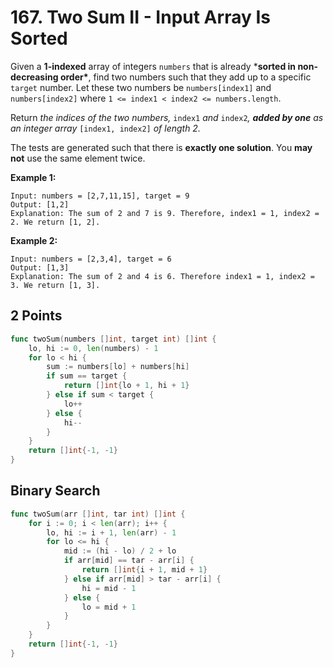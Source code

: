 # 167. Two Sum II - Input Array Is Sorted

Given a **1-indexed** array of integers `numbers` that is already ***sorted in non-decreasing order\***, find two numbers such that they add up to a specific `target` number. Let these two numbers be `numbers[index1]` and `numbers[index2]` where `1 <= index1 < index2 <= numbers.length`.

Return *the indices of the two numbers,* `index1` *and* `index2`*, **added by one** as an integer array* `[index1, index2]` *of length 2.*

The tests are generated such that there is **exactly one solution**. You **may not** use the same element twice.

 

**Example 1:**

```
Input: numbers = [2,7,11,15], target = 9
Output: [1,2]
Explanation: The sum of 2 and 7 is 9. Therefore, index1 = 1, index2 = 2. We return [1, 2].
```

**Example 2:**

```
Input: numbers = [2,3,4], target = 6
Output: [1,3]
Explanation: The sum of 2 and 4 is 6. Therefore index1 = 1, index2 = 3. We return [1, 3].
```



## 2 Points

```go
func twoSum(numbers []int, target int) []int {
    lo, hi := 0, len(numbers) - 1
    for lo < hi {
        sum := numbers[lo] + numbers[hi]
        if sum == target {
            return []int{lo + 1, hi + 1}
        } else if sum < target {
            lo++
        } else {
            hi--
        }
    }
    return []int{-1, -1}
}
```



## Binary Search

```go
func twoSum(arr []int, tar int) []int {
    for i := 0; i < len(arr); i++ {
        lo, hi := i + 1, len(arr) - 1
        for lo <= hi {
            mid := (hi - lo) / 2 + lo
            if arr[mid] == tar - arr[i] {
                return []int{i + 1, mid + 1}
            } else if arr[mid] > tar - arr[i] {
                hi = mid - 1
            } else {
                lo = mid + 1
            }
        }
    }
    return []int{-1, -1}
}
```

